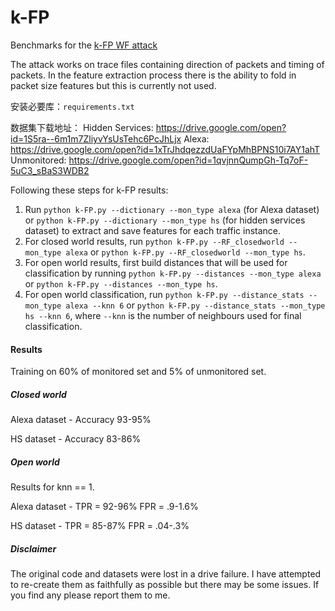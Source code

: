 # k-FP

Benchmarks for the [k-FP WF attack](http://www.homepages.ucl.ac.uk/~ucabaye/papers/k-fingerprinting.pdf) 

The attack works on trace files containing direction of packets and timing of packets. In the feature extraction process there is the ability to fold in packet size features but this is currently not used.

安装必要库：```requirements.txt```

数据集下载地址：
Hidden Services: https://drive.google.com/open?id=1S5ra--6m1m7ZliyvYsUsTehc6PcJhLjx
Alexa: https://drive.google.com/open?id=1xTrJhdqezzdUaFYpMhBPNS10i7AY1ahT
Unmonitored: https://drive.google.com/open?id=1qvjnnQumpGh-Tq7oF-5uC3_sBaS3WDB2


Following these steps for k-FP results:

1. Run ```python k-FP.py --dictionary --mon_type alexa``` (for Alexa dataset) or ```python k-FP.py --dictionary --mon_type hs``` (for hidden services dataset) to extract and save features for each traffic instance.
2. For closed world results, run ```python k-FP.py --RF_closedworld --mon_type alexa``` or ```python k-FP.py --RF_closedworld --mon_type hs```.
3. For open world results, first build distances that will be used for classification by running ```python k-FP.py --distances --mon_type alexa``` or ```python k-FP.py --distances --mon_type hs```.
4. For open world classification, run  ```python k-FP.py --distance_stats --mon_type alexa --knn 6``` or ```python k-FP.py --distance_stats --mon_type hs --knn 6```, where ```--knn``` is the number of neighbours used for final classification.


#### Results

Training on 60% of monitored set and 5% of unmonitored set.

##### Closed world

Alexa dataset - Accuracy 93-95%

HS dataset    - Accuracy 83-86%

##### Open world

Results for knn == 1.


Alexa dataset - TPR = 92-96% FPR = .9-1.6%

HS dataset    - TPR = 85-87% FPR = .04-.3%

##### Disclaimer

The original code and datasets were lost in a drive failure. I have attempted to re-create them as faithfully as possible but there may be some issues. If you find any please report them to me.
